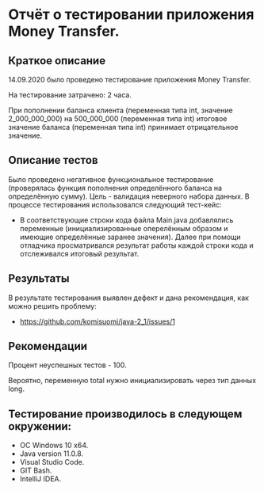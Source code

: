 # Отчёт о тестировании приложения Money Transfer.

## Краткое описание

14.09.2020 было проведено тестирование приложения Money Transfer.

На тестирование затрачено: 2 часа.

При пополнении баланса клиента (переменная типа int, значение 2_000_000_000) на 500_000_000 (переменная типа int) итоговое значение баланса (переменная типа int) принимает отрицательное значение.

## Описание тестов

Было проведено негативное функциональное тестирование (проверялась функция пополнения определённого баланса на определённую сумму). Цель - валидация неверного набора данных. В процессе тестирования использовался следующий тест-кейс:
* В соответствующие строки кода файла Main.java добавлялись переменные (инициализированные оперелённым образом и имеющие определённые заранее значения). Далее при помощи отладчика просматривался результат работы каждой строки кода и отслеживался итоговый результат.

## Результаты
В результате тестирования выявлен дефект и дана рекомендация, как можно решить проблему:
* https://github.com/komisuomi/java-2_1/issues/1

## Рекомендации
Процент неуспешных тестов - 100.

Вероятно, переменную total нужно инициализировать через тип данных long.

## Тестирование производилось в следующем окружении:
* ОС Windows 10 x64.
* Java version 11.0.8.
* Visual Studio Code.
* GIT Bash.
* IntelliJ IDEA.
